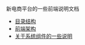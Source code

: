新电商平台的一些前端说明文档

* [目录结构](https://github.com/fengliu222/mall-platform/wiki/%E7%94%B5%E5%95%86%E5%B9%B3%E5%8F%B0%E7%9B%AE%E5%BD%95%E7%BB%93%E6%9E%84%E8%AF%B4%E6%98%8E)
* [前端架构](https://github.com/fengliu222/mall-platform/wiki/%E7%94%B5%E5%95%86%E6%96%B0%E5%B9%B3%E5%8F%B0%E5%89%8D%E7%AB%AF%E6%9E%B6%E6%9E%84%E8%AF%B4%E6%98%8E)
* [关于系统组件的一些说明](https://github.com/fengliu222/mall-platform/wiki/%E5%85%B3%E4%BA%8E%E7%B3%BB%E7%BB%9F%E7%BB%84%E4%BB%B6%E7%9A%84%E4%BD%BF%E7%94%A8)